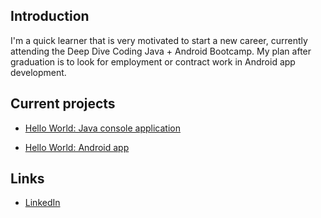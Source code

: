 ## Introduction

I'm a quick learner that is very motivated to start a new career, currently attending the Deep Dive Coding Java + Android Bootcamp. My plan after graduation is to look for employment or contract work in Android app development.

## Current projects

* [Hello World: Java console application](https://github.com/rickyG08/deep-dive-hello-world-ij)

* [Hello World: Android app](https://github.com/rickyG08/android-hello-world)

## Links

* [LinkedIn](https://www.linkedin.com/in/ricardo-garcia-7443471b5/)
